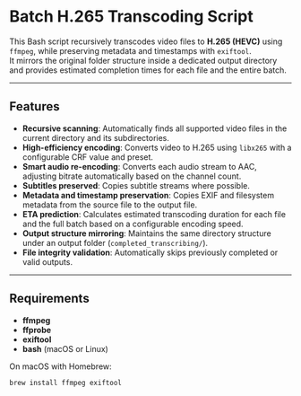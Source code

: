 # Batch H.265 Transcoding Script

This Bash script recursively transcodes video files to **H.265 (HEVC)** using `ffmpeg`, while preserving metadata and timestamps with `exiftool`.  
It mirrors the original folder structure inside a dedicated output directory and provides estimated completion times for each file and the entire batch.

---

## Features

- **Recursive scanning**: Automatically finds all supported video files in the current directory and its subdirectories.  
- **High-efficiency encoding**: Converts video to H.265 using `libx265` with a configurable CRF value and preset.  
- **Smart audio re-encoding**: Converts each audio stream to AAC, adjusting bitrate automatically based on the channel count.  
- **Subtitles preserved**: Copies subtitle streams where possible.  
- **Metadata and timestamp preservation**: Copies EXIF and filesystem metadata from the source file to the output file.  
- **ETA prediction**: Calculates estimated transcoding duration for each file and the full batch based on a configurable encoding speed.  
- **Output structure mirroring**: Maintains the same directory structure under an output folder (`completed_transcribing/`).  
- **File integrity validation**: Automatically skips previously completed or valid outputs.

---

## Requirements

- **ffmpeg**
- **ffprobe**
- **exiftool**
- **bash** (macOS or Linux)

On macOS with Homebrew:
```bash
brew install ffmpeg exiftool
```
